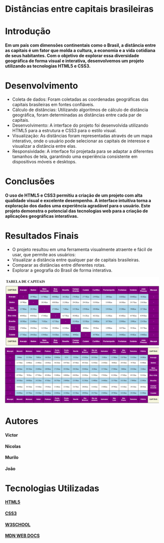 # Distâncias entre capitais brasileiras 

# Introdução

#### Em um país com dimensões continentais como o Brasil, a distância entre as capitais é um fator que molda a cultura, a economia e a vida cotidiana de seus habitantes. Com o objetivo de explorar essa diversidade geográfica de forma visual e interativa, desenvolvemos um projeto utilizando as tecnologias HTML5 e CSS3.

# Desenvolvimento

 - Coleta de dados: Foram coletadas as coordenadas geográficas das capitais brasileiras em fontes confiáveis.
 - Cálculo de distâncias: Utilizando algoritmos de cálculo de distância geográfica, foram determinadas as distâncias entre cada par de capitais.
 - Desenvolvimento: A interface do projeto foi desenvolvida utilizando HTML5 para a estrutura e CSS3 para o estilo visual.
 - Visualização: As distâncias foram representadas através de um mapa interativo, onde o usuário pode selecionar as capitais de interesse e visualizar a distância entre elas.
 - Responsividade: A interface foi projetada para se adaptar a diferentes tamanhos de tela, garantindo uma experiência consistente em dispositivos móveis e desktops.   

# Conclusões 

#### O uso de HTML5 e CSS3 permitiu a criação de um projeto com alta qualidade visual e excelente desempenho. A interface intuitiva torna a exploração dos dados uma experiência agradável para o usuário. Este projeto demonstra o potencial das tecnologias web para a criação de aplicações geográficas interativas.

# Resultados Finais 

 - O projeto resultou em uma ferramenta visualmente atraente e fácil de usar, que permite aos usuários:
 - Visualizar a distância entre qualquer par de capitais brasileiras.
 - Comparar as distâncias entre diferentes rotas.
 - Explorar a geografia do Brasil de forma interativa.

<img src="Exemplo1.png">
<img src="Exemplo2.png">

# Autores 

#### Victor 
#### Nicolas  
#### Murilo
#### João

# Tecnologias Utilizadas 

#### [HTML5](https://developer.mozilla.org/en-US/docs/Glossary/HTML5)
#### [CSS3](https://developer.mozilla.org/en-US/docs/Web/CSS)
#### [W3SCHOOL](https://www.w3schools.com/)
#### [MDN WEB DOCS](https://developer.mozilla.org/en-US/)